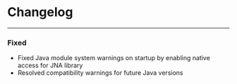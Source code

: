 # Changelog

---

### Fixed
- Fixed Java module system warnings on startup by enabling native access for JNA library
- Resolved compatibility warnings for future Java versions